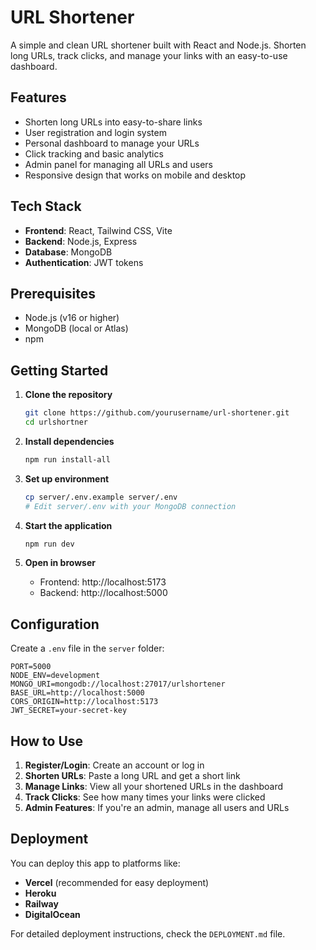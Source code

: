 # URL Shortener

A simple and clean URL shortener built with React and Node.js. Shorten long URLs, track clicks, and manage your links with an easy-to-use dashboard.

## Features

- Shorten long URLs into easy-to-share links
- User registration and login system
- Personal dashboard to manage your URLs
- Click tracking and basic analytics
- Admin panel for managing all URLs and users
- Responsive design that works on mobile and desktop

## Tech Stack

- **Frontend**: React, Tailwind CSS, Vite
- **Backend**: Node.js, Express
- **Database**: MongoDB
- **Authentication**: JWT tokens

## Prerequisites

- Node.js (v16 or higher)
- MongoDB (local or Atlas)
- npm

## Getting Started

1. **Clone the repository**
   ```bash
   git clone https://github.com/yourusername/url-shortener.git
   cd urlshortner
   ```

2. **Install dependencies**
   ```bash
   npm run install-all
   ```

3. **Set up environment**
   ```bash
   cp server/.env.example server/.env
   # Edit server/.env with your MongoDB connection
   ```

4. **Start the application**
   ```bash
   npm run dev
   ```

5. **Open in browser**
   - Frontend: http://localhost:5173
   - Backend: http://localhost:5000

## Configuration

Create a `.env` file in the `server` folder:

```env
PORT=5000
NODE_ENV=development
MONGO_URI=mongodb://localhost:27017/urlshortener
BASE_URL=http://localhost:5000
CORS_ORIGIN=http://localhost:5173
JWT_SECRET=your-secret-key
```

## How to Use

1. **Register/Login**: Create an account or log in
2. **Shorten URLs**: Paste a long URL and get a short link
3. **Manage Links**: View all your shortened URLs in the dashboard
4. **Track Clicks**: See how many times your links were clicked
5. **Admin Features**: If you're an admin, manage all users and URLs

## Deployment

You can deploy this app to platforms like:
- **Vercel** (recommended for easy deployment)
- **Heroku**
- **Railway**
- **DigitalOcean**

For detailed deployment instructions, check the `DEPLOYMENT.md` file.


